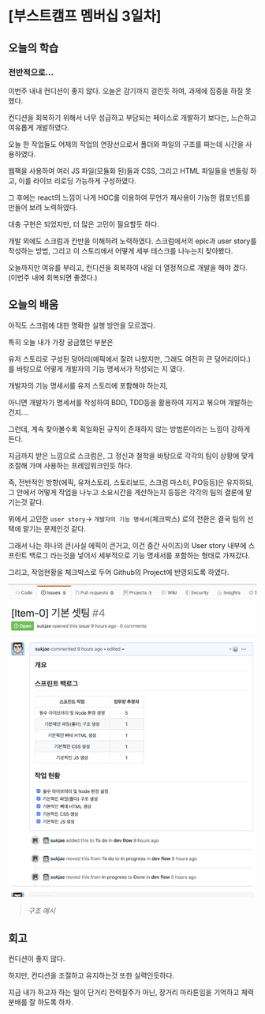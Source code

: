 # [부스트캠프 멤버십 3일차]

## 오늘의 학습

### 전반적으로...

이번주 내내 컨디션이 좋지 않다. 
오늘은 감기까지 걸린듯 하여, 과제에 집중을 하질 못했다. 

컨디션을 회복하기 위해서 너무 성급하고 부담되는 페이스로 개발하기 보다는, 느슨하고 여유롭게 개발하였다. 

오늘 한 작업들도 어제의 작업의 연장선으로서 폴더와 파일의 구조를 짜는데 시간을 사용하였다. 

웹팩을 사용하여 여러 JS 파일(모듈화 된)들과 CSS, 그리고 HTML 파일들을 번들링 하고, 이를 라이브 리로딩 가능하게 구성하였다. 

그 후에는 react의 느낌이 나게 HOC를 이용하여 무언가 재사용이 가능한 컴포넌트를 만들어 보려 노력하였다. 

대충 구현은 되었지만, 더 많은 고민이 필요할듯 하다. 

개발 외에도 스크럼과 칸반을 이해하려 노력하였다. 
스크럼에서의 epic과 user story를 작성하는 방법, 그리고 이 스토리에서 어떻게 세부 테스크를 나누는지 찾아봤다. 

오늘까지만 여유를 부리고, 컨디션을 회복하여 내일 더 열정적으로 개발을 해야 겠다. (이번주 내에 회복되면 좋겠다.)

## 오늘의 배움

아직도 스크럼에 대한 명확한 실행 방안을 모르겠다. 

특히 오늘 내가 가장 궁금했던 부분은 

유저 스토리로 구성된 덩어리(에픽에서 잘려 나왔지만, 그래도 여전히 큰 덩어리이다.)를 바탕으로 어떻게 개발자의 기능 명세서가 작성되는 지 였다. 

개발자의 기능 명세서를 유저 스토리에 포함해야 하는지, 

아니면 개발자가 명세서를 작성하여 BDD, TDD등을 활용하여 지지고 볶으며 개발하는 건지....

그런데, 계속 찾아볼수록 획일화된 규칙이 존재하지 않는 방법론이라는 느낌이 강하게 든다. 

지금까지 받은 느낌으로 스크럼은, 그 정신과 철학을 바탕으로 각각의 팀이 상황에 맞게 조절해 가며 사용하는 프레임워크인듯 하다. 

즉, 전반적인 방향(에픽, 유저스토리, 스토리보드, 스크럼 마스터, PO등등)은 유지하되, 그 안에서 어떻게 작업을 나누고 소요시간을 계산하는지 등등은 각각의 팀의 결론에 맡기는것 같다. 

위에서 고민한 `user story`-> `개발자의 기능 명세서`(체크박스) 로의 전환은 결국 팀의 선택에 맡기는 문제인것 같다. 

그래서 나는 하나의 큰(사실 에픽이 큰거고, 이건 중간 사이즈)의 User story 내부에 스프린트 백로그 라는것을 넣어서 세부적으로 기능 명세서를 포함하는 형태로 가져갔다. 

그리고, 작업현황을 체크박스로 두어 Github의 Project에 반영되도록 하였다. 

![](./1.png)
> *구조 예시*

## 회고

컨디션이 좋지 않다. 

하지만, 컨디션을 조절하고 유지하는것 또한 실력인듯하다. 

지금 내가 하고자 하는 일이 단거리 전력질주가 아닌, 장거리 마라톤임을 기억하고 체력 분배를 잘 하도록 하자. 